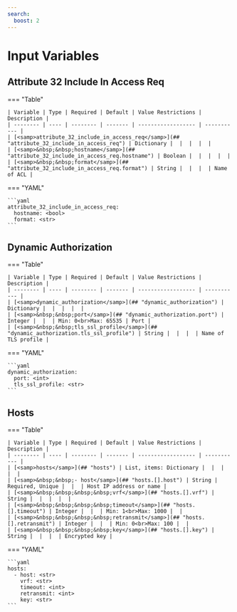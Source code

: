 ```yaml
---
search:
  boost: 2
---
```


# Input Variables

## Attribute 32 Include In Access Req

=== "Table"

    | Variable | Type | Required | Default | Value Restrictions | Description |
    | -------- | ---- | -------- | ------- | ------------------ | ----------- |
    | [<samp>attribute_32_include_in_access_req</samp>](## "attribute_32_include_in_access_req") | Dictionary |  |  |  |  |
    | [<samp>&nbsp;&nbsp;hostname</samp>](## "attribute_32_include_in_access_req.hostname") | Boolean |  |  |  |  |
    | [<samp>&nbsp;&nbsp;format</samp>](## "attribute_32_include_in_access_req.format") | String |  |  |  | Name of ACL |

=== "YAML"

    ```yaml
    attribute_32_include_in_access_req:
      hostname: <bool>
      format: <str>
    ```

## Dynamic Authorization

=== "Table"

    | Variable | Type | Required | Default | Value Restrictions | Description |
    | -------- | ---- | -------- | ------- | ------------------ | ----------- |
    | [<samp>dynamic_authorization</samp>](## "dynamic_authorization") | Dictionary |  |  |  |  |
    | [<samp>&nbsp;&nbsp;port</samp>](## "dynamic_authorization.port") | Integer |  |  | Min: 0<br>Max: 65535 | Port |
    | [<samp>&nbsp;&nbsp;tls_ssl_profile</samp>](## "dynamic_authorization.tls_ssl_profile") | String |  |  |  | Name of TLS profile |

=== "YAML"

    ```yaml
    dynamic_authorization:
      port: <int>
      tls_ssl_profile: <str>
    ```

## Hosts

=== "Table"

    | Variable | Type | Required | Default | Value Restrictions | Description |
    | -------- | ---- | -------- | ------- | ------------------ | ----------- |
    | [<samp>hosts</samp>](## "hosts") | List, items: Dictionary |  |  |  |  |
    | [<samp>&nbsp;&nbsp;- host</samp>](## "hosts.[].host") | String | Required, Unique |  |  | Host IP address or name |
    | [<samp>&nbsp;&nbsp;&nbsp;&nbsp;vrf</samp>](## "hosts.[].vrf") | String |  |  |  |  |
    | [<samp>&nbsp;&nbsp;&nbsp;&nbsp;timeout</samp>](## "hosts.[].timeout") | Integer |  |  | Min: 1<br>Max: 1000 |  |
    | [<samp>&nbsp;&nbsp;&nbsp;&nbsp;retransmit</samp>](## "hosts.[].retransmit") | Integer |  |  | Min: 0<br>Max: 100 |  |
    | [<samp>&nbsp;&nbsp;&nbsp;&nbsp;key</samp>](## "hosts.[].key") | String |  |  |  | Encrypted key |

=== "YAML"

    ```yaml
    hosts:
      - host: <str>
        vrf: <str>
        timeout: <int>
        retransmit: <int>
        key: <str>
    ```
